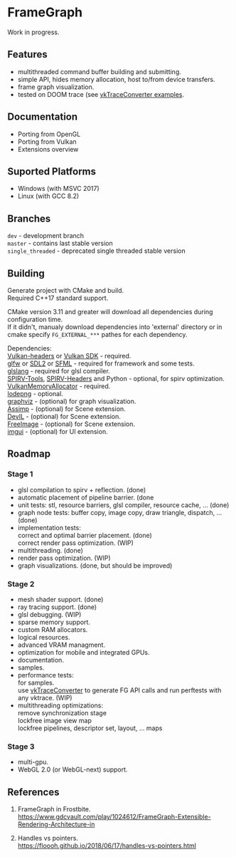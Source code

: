 # FrameGraph
Work in progress.

## Features
* multithreaded command buffer building and submitting.
* simple API, hides memory allocation, host to/from device transfers.
* frame graph visualization.
* tested on DOOM trace (see [vkTraceConverter examples](https://github.com/azhirnov/vkTraceConverter/tree/dev/examples#convert-to-framegraph-trace).

## Documentation
* Porting from OpenGL
* Porting from Vulkan
* Extensions overview

## Suported Platforms
* Windows (with MSVC 2017)
* Linux (with GCC 8.2)

## Branches
`dev` - development branch<br/>
`master` - contains last stable version<br/>
`single_threaded` - deprecated single threaded stable version

## Building
Generate project with CMake and build.<br/>
Required C++17 standard support.

CMake version 3.11 and greater will download all dependencies during configuration time.<br/>
If it didn't, manualy download dependencies into 'external' directory or in cmake specify `FG_EXTERNAL_***` pathes for each dependency.

Dependencies:<br/>
[Vulkan-headers](https://github.com/KhronosGroup/Vulkan-Headers) or [Vulkan SDK](https://www.lunarg.com/vulkan-sdk/) - required.<br/>
[glfw](https://github.com/glfw/glfw) or [SDL2](https://www.libsdl.org) or [SFML](https://github.com/SFML/SFML) - required for framework and some tests.<br/>
[glslang](https://github.com/KhronosGroup/glslang) - required for glsl compiler.<br/>
[SPIRV-Tools](https://github.com/KhronosGroup/SPIRV-Tools), [SPIRV-Headers](https://github.com/KhronosGroup/SPIRV-Headers) and Python - optional, for spirv optimization.<br/>
[VulkanMemoryAllocator](https://github.com/GPUOpen-LibrariesAndSDKs/VulkanMemoryAllocator) - required.<br/>
[lodepng](https://github.com/lvandeve/lodepng) - optional.<br/>
[graphviz](https://www.graphviz.org/) - (optional) for graph visualization.<br/>
[Assimp](https://github.com/assimp/assimp) - (optional) for Scene extension.<br/>
[DevIL](http://openil.sourceforge.net/) - (optional) for Scene extension.<br/>
[FreeImage](http://freeimage.sourceforge.net/) - (optional) for Scene extension.<br/>
[imgui](https://github.com/ocornut/imgui) - (optional) for UI extension.<br/>

## Roadmap
### Stage 1
- glsl compilation to spirv + reflection. (done)<br/>
- automatic placement of pipeline barrier. (done<br/>
- unit tests: stl, resource barriers, glsl compiler, resource cache, ... (done)<br/>
- graph node tests: buffer copy, image copy, draw triangle, dispatch, ... (done)<br/>
- implementation tests:<br/>
    correct and optimal barrier placement. (done)<br/>
    correct render pass optimization. (WIP)
- multithreading. (done)<br/>
- render pass optimization. (WIP)<br/>
- graph visualizations. (done, but should be improved)<br/>

### Stage 2
- mesh shader support. (done)<br/>
- ray tracing support. (done)<br/>
- glsl debugging. (WIP)<br/>
- sparse memory support.<br/>
- custom RAM allocators.<br/>
- logical resources.<br/>
- advanced VRAM managment.<br/>
- optimization for mobile and integrated GPUs.<br/>
- documentation.<br/>
- samples.<br/>
- performance tests:<br/>
	for samples.<br/>
	use [vkTraceConverter](https://github.com/azhirnov/vkTraceConverter) to generate FG API calls and run perftests with any vktrace. (WIP)<br/>
- multithreading optimizations:<br/>
	remove synchronization stage<br/>
	lockfree image view map<br/>
	lockfree pipelines, descriptor set, layout, ... maps<br/>

### Stage 3
- multi-gpu.<br/>
- WebGL 2.0 (or WebGL-next) support.<br/>

## References
1. FrameGraph in Frostbite.<br/>
https://www.gdcvault.com/play/1024612/FrameGraph-Extensible-Rendering-Architecture-in

2. Handles vs pointers.<br/>
https://floooh.github.io/2018/06/17/handles-vs-pointers.html
